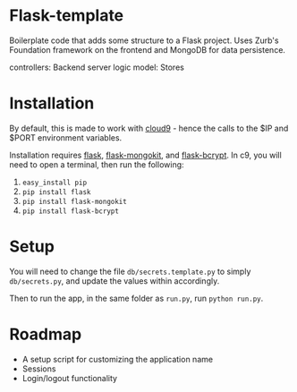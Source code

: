 Flask-template
======

Boilerplate code that adds some structure to a Flask project.  Uses Zurb's Foundation
framework on the frontend and MongoDB for data persistence.

controllers: Backend server logic
model: Stores

Installation
============

By default, this is made to work with [cloud9](http://c9.io/) - hence the calls
to the $IP and $PORT environment variables.

Installation requires [flask](http://flask.pocoo.org/), [flask-mongokit](http://pythonhosted.org/Flask-MongoKit/), 
and [flask-bcrypt](http://pythonhosted.org/Flask-Bcrypt/).  In c9, you will need to open a terminal, then run the following:

1. `easy_install pip`
2. `pip install flask`
3. `pip install flask-mongokit`
4. `pip install flask-bcrypt`

Setup
=====

You will need to change the file `db/secrets.template.py` to simply `db/secrets.py`,
and update the values within accordingly.

Then to run the app, in the same folder as `run.py`, run `python run.py`.

Roadmap
=======

* A setup script for customizing the application name
* Sessions
* Login/logout functionality